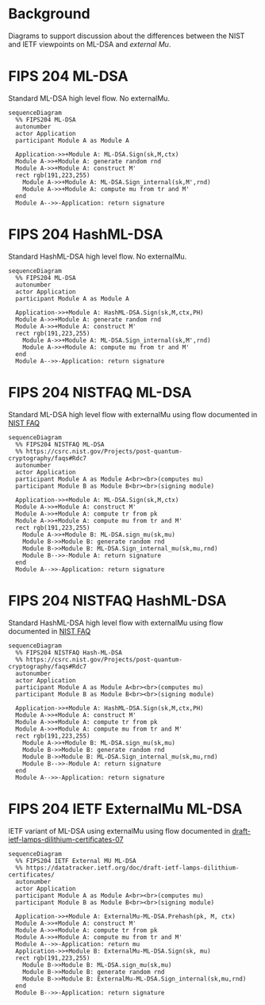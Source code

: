 # Background

Diagrams to support discussion about the differences between the NIST and IETF viewpoints on ML-DSA and <i>external Mu</i>.


# FIPS 204 ML-DSA

Standard ML-DSA high level flow. No externalMu.

```mermaid
sequenceDiagram
  %% FIPS204 ML-DSA
  autonumber
  actor Application
  participant Module A as Module A
  
  Application->>+Module A: ML-DSA.Sign(sk,M,ctx)
  Module A->>+Module A: generate random rnd
  Module A->>+Module A: construct M'
  rect rgb(191,223,255)
    Module A->>+Module A: ML-DSA.Sign_internal(sk,M',rnd)
    Module A->>+Module A: compute mu from tr and M'
  end
  Module A-->>-Application: return signature
  ```

# FIPS 204 HashML-DSA

Standard HashML-DSA high level flow. No externalMu.

```mermaid
sequenceDiagram
  %% FIPS204 ML-DSA
  autonumber
  actor Application
  participant Module A as Module A
  
  Application->>+Module A: HashML-DSA.Sign(sk,M,ctx,PH)
  Module A->>+Module A: generate random rnd
  Module A->>+Module A: construct M'
  rect rgb(191,223,255)
    Module A->>+Module A: ML-DSA.Sign_internal(sk,M',rnd)
    Module A->>+Module A: compute mu from tr and M'
  end
  Module A-->>-Application: return signature
```  

# FIPS 204 NISTFAQ ML-DSA

Standard ML-DSA high level flow with
externalMu using flow documented in 
[NIST FAQ](https://csrc.nist.gov/Projects/post-quantum-cryptography/faqs#Rdc7)

```mermaid
sequenceDiagram
  %% FIPS204 NISTFAQ ML-DSA
  %% https://csrc.nist.gov/Projects/post-quantum-cryptography/faqs#Rdc7
  autonumber
  actor Application
  participant Module A as Module A<br><br>(computes mu)
  participant Module B as Module B<br><br>(signing module)
  
  Application->>+Module A: ML-DSA.Sign(sk,M,ctx)
  Module A->>+Module A: construct M'
  Module A->>+Module A: compute tr from pk
  Module A->>+Module A: compute mu from tr and M'
  rect rgb(191,223,255)
    Module A->>+Module B: ML-DSA.sign_mu(sk,mu)
    Module B->>Module B: generate random rnd
    Module B->>Module B: ML-DSA.Sign_internal_mu(sk,mu,rnd)
    Module B-->>-Module A: return signature
  end
  Module A-->>-Application: return signature
```  

# FIPS 204 NISTFAQ HashML-DSA

Standard HashML-DSA high level flow with
externalMu using flow documented in 
[NIST FAQ](https://csrc.nist.gov/Projects/post-quantum-cryptography/faqs#Rdc7)


```mermaid
sequenceDiagram
  %% FIPS204 NISTFAQ Hash-ML-DSA
  %% https://csrc.nist.gov/Projects/post-quantum-cryptography/faqs#Rdc7
  autonumber
  actor Application
  participant Module A as Module A<br><br>(computes mu)
  participant Module B as Module B<br><br>(signing module)
  
  Application->>+Module A: HashML-DSA.Sign(sk,M,ctx,PH)
  Module A->>+Module A: construct M'
  Module A->>+Module A: compute tr from pk
  Module A->>+Module A: compute mu from tr and M'
  rect rgb(191,223,255)
    Module A->>+Module B: ML-DSA.sign_mu(sk,mu)
    Module B->>Module B: generate random rnd
    Module B->>Module B: ML-DSA.Sign_internal_mu(sk,mu,rnd)
    Module B-->>-Module A: return signature
  end
  Module A-->>-Application: return signature
```  

# FIPS 204 IETF ExternalMu ML-DSA

IETF variant of ML-DSA using externalMu using flow documented in
[draft-ietf-lamps-dilithium-certificates-07](https://datatracker.ietf.org/doc/draft-ietf-lamps-dilithium-certificates/)


```mermaid
sequenceDiagram
  %% FIPS204 IETF External MU ML-DSA
  %% https://datatracker.ietf.org/doc/draft-ietf-lamps-dilithium-certificates/
  autonumber
  actor Application
  participant Module A as Module A<br><br>(computes mu)
  participant Module B as Module B<br><br>(signing module)
  
  Application->>+Module A: ExternalMu-ML-DSA.Prehash(pk, M, ctx)
  Module A->>+Module A: construct M'
  Module A->>+Module A: compute tr from pk
  Module A->>+Module A: compute mu from tr and M'
  Module A-->>-Application: return mu
  Application->>+Module B: ExternalMu-ML-DSA.Sign(sk, mu)
  rect rgb(191,223,255)
    Module B->>Module B: ML-DSA.sign_mu(sk,mu)
    Module B->>Module B: generate random rnd
    Module B->>Module B: ExternalMu-ML-DSA.Sign_internal(sk,mu,rnd)
  end
  Module B-->>-Application: return signature
  
```  

